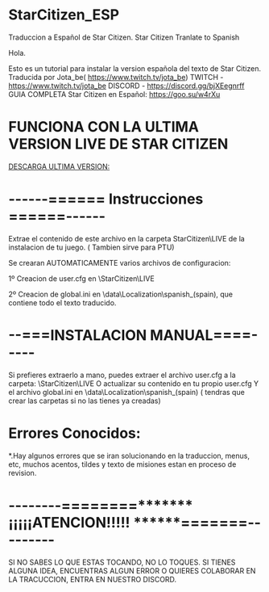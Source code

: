 # StarCitizen_ESP

Traduccion a Español de Star Citizen. Star Citizen Tranlate to Spanish

Hola.

Esto es un tutorial para instalar la version española del texto de Star Citizen.
Traducida por Jota_be( https://www.twitch.tv/jota_be)
TWITCH - https://www.twitch.tv/jota_be
DISCORD - https://discord.gg/bjXEegnrff
GUIA COMPLETA Star Citizen en Español: https://goo.su/w4rXu

# FUNCIONA CON LA ULTIMA VERSION LIVE DE STAR CITIZEN

[DESCARGA ULTIMA VERSION: ](https://github.com/JotaBe1/StarCitizen_ESP/releases) 

# ------======   Instrucciones   ======------

Extrae el contenido de este archivo en la carpeta StarCitizen\LIVE de la instalacion de tu juego. ( Tambien sirve para PTU)

Se crearan AUTOMATICAMENTE varios archivos de configuracion:

1º Creacion de user.cfg en \StarCitizen\LIVE 

2º Creacion de global.ini en \data\Localization\spanish_(spain), que contiene todo el texto traducido.


# --===INSTALACION MANUAL====-----

Si prefieres extraerlo a mano, puedes extraer el archivo user.cfg a la carpeta: \StarCitizen\LIVE 
O actualizar su contenido en tu propio user.cfg
Y el archivo global.ini en \data\Localization\spanish_(spain)  ( tendras que crear las carpetas si no las tienes ya creadas)


# Errores Conocidos: 
*.Hay algunos errores que se iran solucionando en la traduccion, menus, etc, muchos acentos, tildes y texto de misiones estan en proceso de revision.


# --------========*******   ¡¡¡¡¡ATENCION!!!!! ******=======---------
SI NO SABES LO QUE ESTAS TOCANDO, NO LO TOQUES.
SI TIENES ALGUNA IDEA, ENCUENTRAS ALGUN ERROR O QUIERES COLABORAR EN LA TRACUCCION, ENTRA EN NUESTRO DISCORD.



